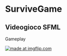 # **SurviveGame**
## Videogioco SFML

Gameplay

<a href="https://imgflip.com/gif/3ol557"><img src="https://i.imgflip.com/3ol557.gif" title="made at imgflip.com"/></a>
